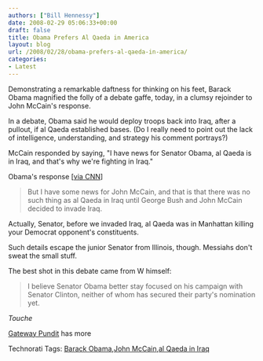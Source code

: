 ```yaml
---
authors: ["Bill Hennessy"]
date: 2008-02-29 05:06:33+00:00
draft: false
title: Obama Prefers Al Qaeda in America
layout: blog
url: /2008/02/28/obama-prefers-al-qaeda-in-america/
categories:
- Latest
---
```


Demonstrating a remarkable daftness for thinking on his feet, Barack Obama magnified the folly of a debate gaffe, today, in a clumsy rejoinder to John McCain's response.

 

In a debate, Obama said he would deploy troops back into Iraq, after a pullout, if al Qaeda established bases. (Do I really need to point out the lack of intelligence, understanding, and strategy his comment portrays?)

 

McCain responded by saying, "I have news for Senator Obama, al Qaeda is in Iraq, and that's why we're fighting in Iraq."

 

Obama's response [[via CNN](https://politicalticker.blogs.cnn.com/)]

 

>   
> 
> But I have some news for John McCain, and that is that there was no such thing as al Qaeda in Iraq until George Bush and John McCain decided to invade Iraq.
> 
> 

 

Actually, Senator, before we invaded Iraq, al Qaeda was in Manhattan killing your Democrat opponent's constituents.

 

Such details escape the junior Senator from Illinois, though. Messiahs don't sweat the small stuff. 

 

The best shot in this debate came from W himself:

 

>   
> 
> I believe Senator Obama better stay focused on his campaign with Senator Clinton, neither of whom has secured their party's nomination yet.
> 
> 

 

_Touche_

 

[Gateway Pundit](https://gatewaypundit.blogspot.com/2008/02/mccain-slams-obama-on-his-plan-to-cut.html) has more

 

Technorati Tags: [Barack Obama](https://technorati.com/tags/Barack%20Obama),[John McCain](https://technorati.com/tags/John%20McCain),[al Qaeda in Iraq](https://technorati.com/tags/al%20Qaeda%20in%20Iraq)
